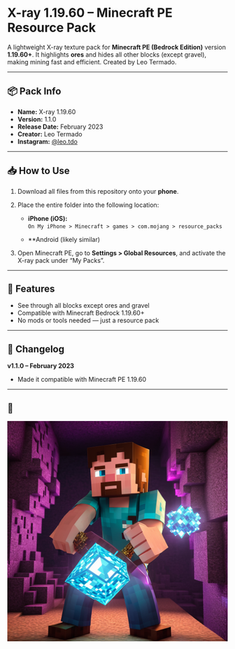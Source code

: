 # X-ray 1.19.60 – Minecraft PE Resource Pack
A lightweight X-ray texture pack for **Minecraft PE (Bedrock Edition)** version **1.19.60+**. It highlights **ores** and hides all other blocks (except gravel), making mining fast and efficient. Created by Leo Termado.

---

## 📦 Pack Info

- **Name:** X-ray 1.19.60  
- **Version:** 1.1.0  
- **Release Date:** February 2023  
- **Creator:** Leo Termado  
- **Instagram:** [@leo.tdo](https://instagram.com/leo.tdo)

---

## 📥 How to Use

1. Download all files from this repository onto your **phone**.
2. Place the entire folder into the following location:

   - **iPhone (iOS):**  
     `On My iPhone > Minecraft > games > com.mojang > resource_packs`

   - **Android (likely similar)

3. Open Minecraft PE, go to **Settings > Global Resources**, and activate the X-ray pack under “My Packs”.

---

## 🧱 Features

- See through all blocks except ores and gravel  
- Compatible with Minecraft Bedrock 1.19.60+  
- No mods or tools needed — just a resource pack

---

## 📝 Changelog

**v1.1.0 – February 2023**
- Made it compatible with Minecraft PE 1.19.60

---

## 📸

![Pack Icon](pack_icon.png)
